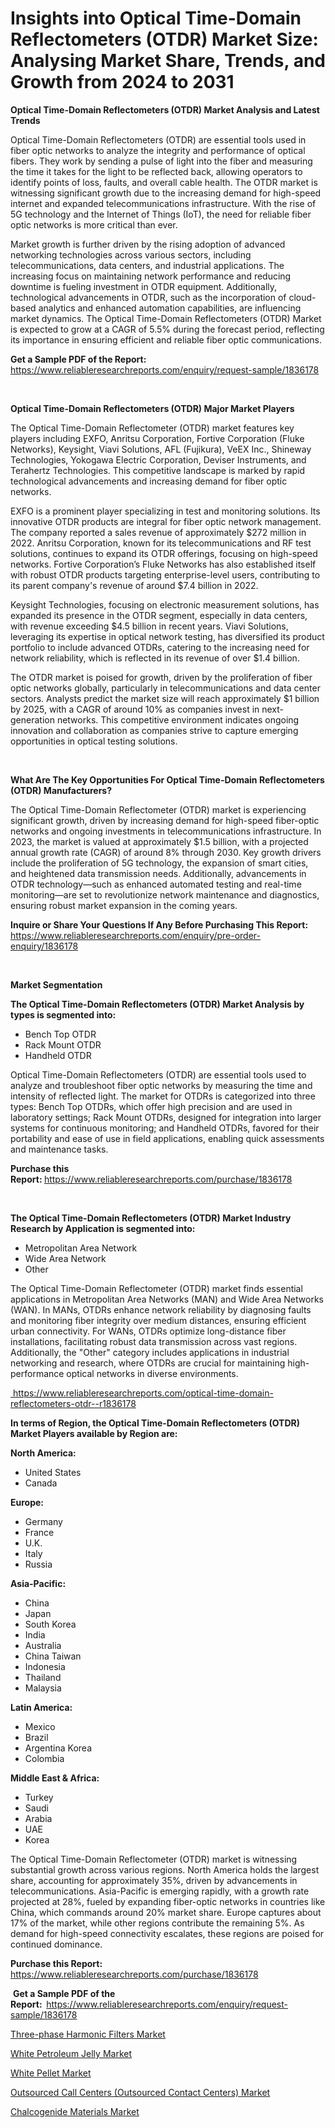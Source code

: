 <p><h1>Insights into Optical Time-Domain Reflectometers (OTDR) Market Size: Analysing Market Share, Trends, and Growth from 2024 to 2031</h1></p><p><strong>Optical Time-Domain Reflectometers (OTDR) Market Analysis and Latest Trends</strong></p>
<p><p>Optical Time-Domain Reflectometers (OTDR) are essential tools used in fiber optic networks to analyze the integrity and performance of optical fibers. They work by sending a pulse of light into the fiber and measuring the time it takes for the light to be reflected back, allowing operators to identify points of loss, faults, and overall cable health. The OTDR market is witnessing significant growth due to the increasing demand for high-speed internet and expanded telecommunications infrastructure. With the rise of 5G technology and the Internet of Things (IoT), the need for reliable fiber optic networks is more critical than ever.</p><p>Market growth is further driven by the rising adoption of advanced networking technologies across various sectors, including telecommunications, data centers, and industrial applications. The increasing focus on maintaining network performance and reducing downtime is fueling investment in OTDR equipment. Additionally, technological advancements in OTDR, such as the incorporation of cloud-based analytics and enhanced automation capabilities, are influencing market dynamics. The Optical Time-Domain Reflectometers (OTDR) Market is expected to grow at a CAGR of 5.5% during the forecast period, reflecting its importance in ensuring efficient and reliable fiber optic communications.</p></p>
<p><strong>Get a Sample PDF of the Report:&nbsp;</strong> <a href="https://www.reliableresearchreports.com/enquiry/request-sample/1836178?utm_campaign=28&utm_medium=2&utm_source=Github&utm_content=ia&utm_term=16102024&utm_id=optical-time-domain-reflectometers-otdr">https://www.reliableresearchreports.com/enquiry/request-sample/1836178</a></p>
<p>&nbsp;</p>
<p><strong>Optical Time-Domain Reflectometers (OTDR) Major Market Players</strong></p>
<p><p>The Optical Time-Domain Reflectometer (OTDR) market features key players including EXFO, Anritsu Corporation, Fortive Corporation (Fluke Networks), Keysight, Viavi Solutions, AFL (Fujikura), VeEX Inc., Shineway Technologies, Yokogawa Electric Corporation, Deviser Instruments, and Terahertz Technologies. This competitive landscape is marked by rapid technological advancements and increasing demand for fiber optic networks.</p><p>EXFO is a prominent player specializing in test and monitoring solutions. Its innovative OTDR products are integral for fiber optic network management. The company reported a sales revenue of approximately $272 million in 2022. Anritsu Corporation, known for its telecommunications and RF test solutions, continues to expand its OTDR offerings, focusing on high-speed networks. Fortive Corporation’s Fluke Networks has also established itself with robust OTDR products targeting enterprise-level users, contributing to its parent company's revenue of around $7.4 billion in 2022.</p><p>Keysight Technologies, focusing on electronic measurement solutions, has expanded its presence in the OTDR segment, especially in data centers, with revenue exceeding $4.5 billion in recent years. Viavi Solutions, leveraging its expertise in optical network testing, has diversified its product portfolio to include advanced OTDRs, catering to the increasing need for network reliability, which is reflected in its revenue of over $1.4 billion.</p><p>The OTDR market is poised for growth, driven by the proliferation of fiber optic networks globally, particularly in telecommunications and data center sectors. Analysts predict the market size will reach approximately $1 billion by 2025, with a CAGR of around 10% as companies invest in next-generation networks. This competitive environment indicates ongoing innovation and collaboration as companies strive to capture emerging opportunities in optical testing solutions.</p></p>
<p>&nbsp;</p>
<p><strong>What Are The Key Opportunities For Optical Time-Domain Reflectometers (OTDR) Manufacturers?</strong></p>
<p><p>The Optical Time-Domain Reflectometer (OTDR) market is experiencing significant growth, driven by increasing demand for high-speed fiber-optic networks and ongoing investments in telecommunications infrastructure. In 2023, the market is valued at approximately $1.5 billion, with a projected annual growth rate (CAGR) of around 8% through 2030. Key growth drivers include the proliferation of 5G technology, the expansion of smart cities, and heightened data transmission needs. Additionally, advancements in OTDR technology—such as enhanced automated testing and real-time monitoring—are set to revolutionize network maintenance and diagnostics, ensuring robust market expansion in the coming years.</p></p>
<p><strong>Inquire or Share Your Questions If Any Before Purchasing This Report:</strong> <a href="https://www.reliableresearchreports.com/enquiry/pre-order-enquiry/1836178?utm_campaign=28&utm_medium=2&utm_source=Github&utm_content=ia&utm_term=16102024&utm_id=optical-time-domain-reflectometers-otdr">https://www.reliableresearchreports.com/enquiry/pre-order-enquiry/1836178</a></p>
<p>&nbsp;</p>
<p><strong>Market Segmentation</strong></p>
<p><strong>The Optical Time-Domain Reflectometers (OTDR) Market Analysis by types is segmented into:</strong></p>
<p><ul><li>Bench Top OTDR</li><li>Rack Mount OTDR</li><li>Handheld OTDR</li></ul></p>
<p><p>Optical Time-Domain Reflectometers (OTDR) are essential tools used to analyze and troubleshoot fiber optic networks by measuring the time and intensity of reflected light. The market for OTDRs is categorized into three types: Bench Top OTDRs, which offer high precision and are used in laboratory settings; Rack Mount OTDRs, designed for integration into larger systems for continuous monitoring; and Handheld OTDRs, favored for their portability and ease of use in field applications, enabling quick assessments and maintenance tasks.</p></p>
<p><strong>Purchase this Report:&nbsp;</strong><a href="https://www.reliableresearchreports.com/purchase/1836178?utm_campaign=28&utm_medium=2&utm_source=Github&utm_content=ia&utm_term=16102024&utm_id=optical-time-domain-reflectometers-otdr">https://www.reliableresearchreports.com/purchase/1836178</a></p>
<p>&nbsp;</p>
<p><strong>The Optical Time-Domain Reflectometers (OTDR) Market Industry Research by Application is segmented into:</strong></p>
<p><ul><li>Metropolitan Area Network</li><li>Wide Area Network</li><li>Other</li></ul></p>
<p><p>The Optical Time-Domain Reflectometer (OTDR) market finds essential applications in Metropolitan Area Networks (MAN) and Wide Area Networks (WAN). In MANs, OTDRs enhance network reliability by diagnosing faults and monitoring fiber integrity over medium distances, ensuring efficient urban connectivity. For WANs, OTDRs optimize long-distance fiber installations, facilitating robust data transmission across vast regions. Additionally, the "Other" category includes applications in industrial networking and research, where OTDRs are crucial for maintaining high-performance optical networks in diverse environments.</p></p>
<p><a href="https://www.reliableresearchreports.com/optical-time-domain-reflectometers-otdr--r1836178?utm_campaign=28&utm_medium=2&utm_source=Github&utm_content=ia&utm_term=16102024&utm_id=optical-time-domain-reflectometers-otdr">&nbsp;https://www.reliableresearchreports.com/optical-time-domain-reflectometers-otdr--r1836178</a></p>
<p><strong>In terms of Region, the Optical Time-Domain Reflectometers (OTDR) Market Players available by Region are:</strong></p>
<p>
    <p> <strong> North America: </strong>
        <ul>
            <li>United States</li>
            <li>Canada</li>
        </ul>
        </p> 
    <p> <strong> Europe: </strong>
        <ul>
            <li>Germany</li>
            <li>France</li>
            <li>U.K.</li>
            <li>Italy</li>
            <li>Russia</li>
        </ul>
        </p> 
    <p> <strong> Asia-Pacific: </strong>
        <ul>
            <li>China</li>
            <li>Japan</li>
            <li>South Korea</li>
            <li>India</li>
            <li>Australia</li>
            <li>China Taiwan</li>
            <li>Indonesia</li>
            <li>Thailand</li>
            <li>Malaysia</li>
        </ul>
        </p> 
    <p> <strong> Latin America: </strong>
        <ul>
            <li>Mexico</li>
            <li>Brazil</li>
            <li>Argentina Korea</li>
            <li>Colombia</li>
        </ul>
        </p> 
    <p> <strong> Middle East & Africa: </strong>
        <ul>
            <li>Turkey</li>
            <li>Saudi</li>
            <li>Arabia</li>
            <li>UAE</li>
            <li>Korea</li>
        </ul>
    </p>
    </p>
<p><p>The Optical Time-Domain Reflectometer (OTDR) market is witnessing substantial growth across various regions. North America holds the largest share, accounting for approximately 35%, driven by advancements in telecommunications. Asia-Pacific is emerging rapidly, with a growth rate projected at 28%, fueled by expanding fiber-optic networks in countries like China, which commands around 20% market share. Europe captures about 17% of the market, while other regions contribute the remaining 5%. As demand for high-speed connectivity escalates, these regions are poised for continued dominance.</p></p>
<p><strong>Purchase this Report: </strong><a href="https://www.reliableresearchreports.com/purchase/1836178?utm_campaign=28&utm_medium=2&utm_source=Github&utm_content=ia&utm_term=16102024&utm_id=optical-time-domain-reflectometers-otdr">https://www.reliableresearchreports.com/purchase/1836178</a></p>
<p>&nbsp;<strong>Get a Sample PDF of the Report:&nbsp;&nbsp;</strong><a href="https://www.reliableresearchreports.com/enquiry/request-sample/1836178?utm_campaign=28&utm_medium=2&utm_source=Github&utm_content=ia&utm_term=16102024&utm_id=optical-time-domain-reflectometers-otdr">https://www.reliableresearchreports.com/enquiry/request-sample/1836178</a></p>
<p><strong></strong></p>
<p><p><a href="https://github.com/OrlandoHBarks/Market-Research-Report-List-1/blob/main/three-phase-harmonic-filters-market.md?utm_campaign=28&utm_medium=2&utm_source=Github&utm_content=ia&utm_term=16102024&utm_id=optical-time-domain-reflectometers-otdr">Three-phase Harmonic Filters Market</a></p><p><a href="https://www.linkedin.com/pulse/white-petroleum-jelly-market-dynamics-application-types-emerging-agwue?utm_campaign=28&utm_medium=2&utm_source=Github&utm_content=ia&utm_term=16102024&utm_id=optical-time-domain-reflectometers-otdr">White Petroleum Jelly Market</a></p><p><a href="https://www.linkedin.com/pulse/booming-white-pellet-market-sector-analysis-growth-projections-awere?utm_campaign=28&utm_medium=2&utm_source=Github&utm_content=ia&utm_term=16102024&utm_id=optical-time-domain-reflectometers-otdr">White Pellet Market</a></p><p><a href="https://github.com/LoretaDushku585/Market-Research-Report-List-1/blob/main/outsourced-call-centers-outsourced-contact-centers-market.md?utm_campaign=28&utm_medium=2&utm_source=Github&utm_content=ia&utm_term=16102024&utm_id=optical-time-domain-reflectometers-otdr">Outsourced Call Centers (Outsourced Contact Centers) Market</a></p><p><a href="https://www.linkedin.com/pulse/chalcogenide-materials-market-opportunities-emerging-global-jjqge?utm_campaign=28&utm_medium=2&utm_source=Github&utm_content=ia&utm_term=16102024&utm_id=optical-time-domain-reflectometers-otdr">Chalcogenide Materials Market</a></p></p>